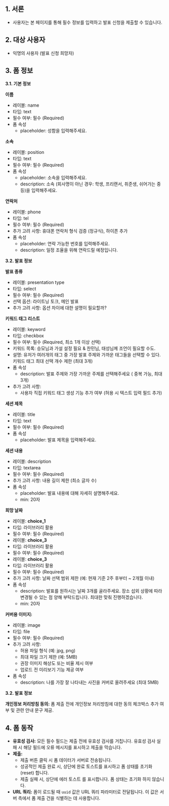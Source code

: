## **1. 서론**

- 사용자는 본 페이지를 통해 필수 정보를 입력하고 발표 신청을 제출할 수 있습니다.

## **2. 대상 사용자**

- 익명의 사용자 (발표 신청 희망자)

## **3. 폼 정보**

**3.1. 기본 정보**

**이름**

- 레이블: name
- 타입: text
- 필수 여부: 필수 (Required)
- 폼 속성
  - placeholder: 성함을 입력해주세요.

**소속**

- 레이블: position
- 타입: text
- 필수 여부: 필수 (Required)
- 폼 속성
  - placeholder: 소속을 입력해주세요.
  - description: 소속 (회사명이 아닌 경우: 학생, 프리랜서, 취준생, 쉬어가는 중 등)을 입력해주세요.

**연락처**

- 레이블: phone
- 타입: tel
- 필수 여부: 필수 (Required)
- 추가 고려 사항: 휴대폰 연락처 형식 검증 (정규식), 하이픈 추가
- 폼 속성
  - placeholder: 연락 가능한 번호를 입력해주세요.
  - description: 일정 조율을 위해 연락드릴 예정입니다.

**3.2. 발표 정보**

**발표 종류**

- 레이블: presentation type
- 타입: select
- 필수 여부: 필수 (Required)
- 선택 옵션: 라이트닝 토크, 메인 발표
- 추가 고려 사항: 옵션 차이에 대한 설명이 필요할까?

**키워드 태그 리스트**

- 레이블: keyword
- 타입: checkbox
- 필수 여부: 필수 (Required, 최소 1개 이상 선택)
- 키워드 목록: 승모님과 가설 설정 필요 & 찬민님, 태성님께 조언이 필요할 수도.
- 설명: 유저가 여러개의 태그 중 가장 발표 주제와 가까운 태그들을 선택할 수 있다. 키워드 태그 최대 선택 개수 제한 (최대 3개)
- 폼 속성
  - description: 발표 주제와 가장 가까운 주제를 선택해주세요 ( 중복 가능, 최대 3개)
- 추가 고려 사항:
  - 사용자 직접 키워드 태그 생성 기능 추가 여부 (허용 시 텍스트 입력 필드 추가)

**세션 제목**

- 레이블: title
- 타입: text
- 필수 여부: 필수 (Required)
- 폼 속성
  - placeholder: 발표 제목을 입력해주세요.

**세션 내용**

- 레이블: description
- 타입: textarea
- 필수 여부: 필수 (Required)
- 추가 고려 사항: 내용 길이 제한 (최소 글자 수)
- 폼 속성
  - placeholder: 발표 내용에 대해 자세히 설명해주세요.
  - min: 20자

**희망 날짜**

- 레이블: **choice_1**
- 타입: 라이브러리 활용
- 필수 여부: 필수 (Required)
- 레이블: **choice_3**
- 타입: 라이브러리 활용
- 필수 여부: 필수 (Required)
- 레이블: **choice_3**
- 타입: 라이브러리 활용
- 필수 여부: 필수 (Required)
- 추가 고려 사항: 날짜 선택 범위 제한 (예: 현재 기준 2주 후부터 ~ 2개월 이내)
- 폼 속성
  - description: 발표를 원하시는 날짜 3개를 골라주세요. 장소 섭외 상황에 따라 변경될 수 있는 점 양해 부탁드립니다. 최대한 맞춰 진행하겠습니다.
  - min: 20자

**커버용 이미지:**

- 레이블: image
- 타입: file
- 필수 여부: 필수 (Required)
- 추가 고려 사항:
  - 허용 파일 형식 (예: jpg, png)
  - 최대 파일 크기 제한 (예: 5MB)
  - 권장 이미지 해상도 또는 비율 제시 여부
  - 업로드 전 미리보기 기능 제공 여부
- 폼 속성
  - description: 나를 가장 잘 나타내는 사진을 커버로 올려주세요 (최대 5MB)

**3.2. 발표 정보**

**개인정보 처리방침 동의:** 폼 제출 전에 개인정보 처리방침에 대한 동의 체크박스 추가 여부 및 관련 안내 문구 제공.

## **4. 폼 동작**

- **유효성 검사:** 모든 필수 필드는 제출 전에 유효성 검사를 거칩니다. 유효성 검사 실패 시 해당 필드에 오류 메시지를 표시하고 제출을 막습니다.
- **제출:**
  - 제출 버튼 클릭 시 폼 데이터가 서버로 전송됩니다.
  - 성공적인 제출 완료 시, 상단에 완료 토스트를 표시하고 폼 상태를 초기화 (reset) 합니다.
  - 제출 실패 시, 상단에 에러 토스트 를 표시합니다. 폼 상태는 초기화 하지 않습니다.
- **URL 쿼리:** 폼이 로드될 때 `uuid` 값은 URL 쿼리 파라미터로 전달됩니다. 이 값은 서버 측에서 폼 제출 건을 식별하는 데 사용합니다.
